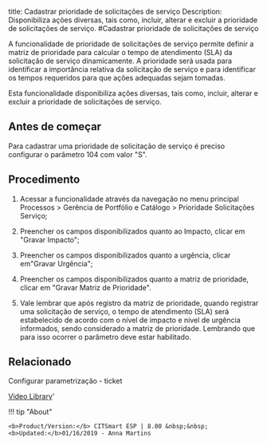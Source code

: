 title: Cadastrar prioridade de solicitações de serviço
Description: Disponibiliza ações diversas, tais como, incluir, alterar e excluir a prioridade de solicitações de serviço.
#Cadastrar prioridade de solicitações de serviço

A funcionalidade de prioridade de solicitações de serviço permite definir a
matriz de prioridade para calcular o tempo de atendimento (SLA) da solicitação
de serviço dinamicamente. A prioridade será usada para identificar a importância
relativa da solicitação de serviço e para identificar os tempos requeridos para
que ações adequadas sejam tomadas.

Esta funcionalidade disponibiliza ações diversas, tais como, incluir, alterar e
excluir a prioridade de solicitações de serviço.

Antes de começar
--------------------

Para cadastrar uma prioridade de solicitação de serviço é preciso configurar o
parâmetro 104 com valor "S".

Procedimento
----------------

1.  Acessar a funcionalidade através da navegação no menu principal Processos \>
    Gerência de Portfólio e Catálogo \> Prioridade Solicitações Serviço;

2.  Preencher os campos disponibilizados quanto ao Impacto, clicar em "Gravar
    Impacto";

3.  Preencher os campos disponibilizados quanto a urgência, clicar em"Gravar
    Urgência";

4.  Preencher os campos disponibilizados quanto a matriz de prioridade, clicar
    em "Gravar Matriz de Prioridade".

5.  Vale lembrar que após registro da matriz de prioridade, quando registrar uma
    solicitação de serviço, o tempo de atendimento (SLA) será estabelecido de
    acordo com o nível de impacto e nível de urgência informados, sendo
    considerado a matriz de prioridade. Lembrando que para isso ocorrer o
    parâmetro deve estar habilitado.


Relacionado
-----------

Configurar parametrização - ticket


<i class='fa fa-youtube-play  fa-2x' style='color:#97ce17;vertical-align: middle;'> </i> [Video Library](https://www.youtube.com/playlist?list=PLB5qK2uzf2RPUBXWp7r7A0YUQY07qkSrO)'

!!! tip "About"

    <b>Product/Version:</b> CITSmart ESP | 8.00 &nbsp;&nbsp;
    <b>Updated:</b>01/16/2019 - Anna Martins
